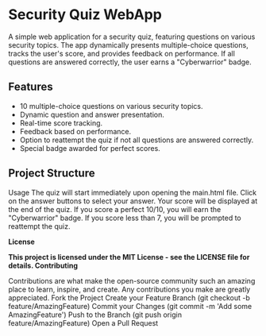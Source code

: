# Security Quiz WebApp

A simple web application for a security quiz, featuring questions on various security topics. The app dynamically presents multiple-choice questions, tracks the user's score, and provides feedback on performance. If all questions are answered correctly, the user earns a "Cyberwarrior" badge.

## Features

- 10 multiple-choice questions on various security topics.
- Dynamic question and answer presentation.
- Real-time score tracking.
- Feedback based on performance.
- Option to reattempt the quiz if not all questions are answered correctly.
- Special badge awarded for perfect scores.

## Project Structure

Usage
    The quiz will start immediately upon opening the main.html file.
    Click on the answer buttons to select your answer.
    Your score will be displayed at the end of the quiz.
    If you score a perfect 10/10, you will earn the "Cyberwarrior" badge.
    If you score less than 7, you will be prompted to reattempt the quiz.


**License**

**This project is licensed under the MIT License - see the LICENSE file for details.
Contributing**

Contributions are what make the open-source community such an amazing place to learn, inspire, and create. Any contributions you make are greatly appreciated.
    Fork the Project
    Create your Feature Branch (git checkout -b feature/AmazingFeature)
    Commit your Changes (git commit -m 'Add some AmazingFeature')
    Push to the Branch (git push origin feature/AmazingFeature)
    Open a Pull Request
